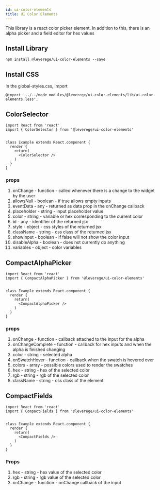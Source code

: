 ```yaml
---
id: ui-color-elements
title: UI Color Elements
---
```


This library is a react color picker element. In addition to this, there is an alpha picker and a field editor for hex values

## Install Library

```
npm install @leverege/ui-color-elements --save
```

## Install CSS

In the global-styles.css, import
```
@import '../../node_modules/@leverege/ui-color-elements/lib/ui-color-elements.less';
```

## ColorSelector

```
import React from 'react'
import { ColorSelector } from '@leverege/ui-color-elements'


class Example extends React.component {
  render {
    return(
      <ColorSelector />
    )
  }
}
```

### props

1. onChange - function - called whenever there is a change to the widget by the user
2. allowsNull - boolean - if true allows empty inputs
3. eventData - any - returned as data prop in the onChange callback
4. placeholder - string - input placeholder value
5. color - string - variable or hex corresponding to the current color
6. id - any - identifier of the returned jsx
7. style - object - css styles of the returned jsx
8. className - string - css class of the returned jsx
9. showInput - boolean - if false will not show the color input
10. disableAlpha - boolean - does not currently do anything
11. variables - object - color variables

## CompactAlphaPicker

```
import React from 'react'
import { CompactAlphaPicker } from '@leverege/ui-color-elements'


class Example extends React.component {
  render {
    return(
      <CompactAlphaPicker />
    )
  }
}
```

### props

1. onChange - function - callback attached to the input for the alpha 
2. onChangeComplete - function - callback for hex inputs and when the alpha is finished changing
3. color - string - selected alpha
4. onSwatchHover - function - callback when the swatch is hovered over
5. colors - array - possible colors used to render the swatches
6. hex - string - hex of the selected color
7. rgb - string - rgb of the selected color
8. className - string - css class of the element

## CompactFields

```
import React from 'react'
import { CompactFields } from '@leverege/ui-color-elements'


class Example extends React.component {
  render {
    return(
      <CompactFields />
    )
  }
}
```

### Props 

1. hex - string - hex value of the selected color
2. rgb - string - rgb value of the selected color
3. onChange - function - onChange callback of the input
